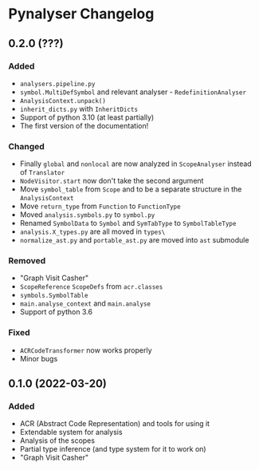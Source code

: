 # Pynalyser Changelog

## 0.2.0 (???)

### Added
- `analysers.pipeline.py`
- `symbol.MultiDefSymbol` and relevant analyser - `RedefinitionAnalyser`
- `AnalysisContext.unpack()`
- `inherit_dicts.py` with `InheritDicts`
- Support of python 3.10 (at least partially)
- The first version of the documentation!

### Changed
- Finally `global` and `nonlocal` are now analyzed in `ScopeAnalyser` instead of `Translator`
- `NodeVisitor.start` now don't take the second argument
- Move `symbol_table` from `Scope` and to be a separate structure in the `AnalysisContext`
- Move `return_type` from `Function` to `FunctionType`
- Moved `analysis.symbols.py` to `symbol.py`
- Renamed `SymbolData` to `Symbol` and `SymTabType` to `SymbolTableType`
- `analysis.X_types.py` are all moved in `types\`
- `normalize_ast.py` and `portable_ast.py` are moved into `ast` submodule

### Removed
- "Graph Visit Casher"
- `ScopeReference` `ScopeDefs` from `acr.classes`
- `symbols.SymbolTable`
- `main.analyse_context` and `main.analyse`
- Support of python 3.6

### Fixed
- `ACRCodeTransformer` now works properly
- Minor bugs

## 0.1.0 (2022-03-20)
### Added
- ACR (Abstract Code Representation) and tools for using it
- Extendable system for analysis
- Analysis of the scopes
- Partial type inference (and type system for it to work on)
- "Graph Visit Casher"
